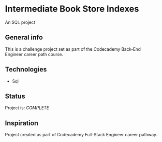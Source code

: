 # Intermediate Book Store Indexes

An SQL project

## General info

 This is a challenge project set as part of the Codecademy Back-End Engineer career path course.

## Technologies

* Sql

## Status

Project is: _COMPLETE_

## Inspiration

Project created as part of Codecademy Full-Stack Engineer career pathway.


